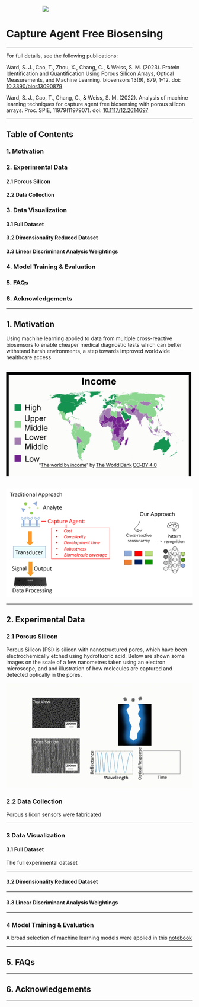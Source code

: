 &emsp;&emsp;&emsp;&emsp;&emsp;&emsp;&emsp;<img src = "Figures/OverviewFigure.png" width = "600" />
# Capture Agent Free Biosensing

***
For full details, see the following publications:

Ward, S. J., Cao, T., Zhou, X., Chang, C., & Weiss, S. M. (2023). Protein Identification and Quantification Using Porous Silicon Arrays, Optical Measurements, and Machine Learning. biosensors 13(9), 879, 1–12. doi: [10.3390/bios13090879](https://doi.org/10.3390/bios13090879)

Ward, S. J., Cao, T., Chang, C., & Weiss, S. M. (2022). Analysis of machine learning techniques for capture agent free biosensing with porous silicon arrays. Proc. SPIE, 11979(1197907). doi: [10.1117/12.2614697](https://doi.org/10.1117/12.2614697)

***
## Table of Contents
### 1. Motivation
### 2. Experimental Data
#### 2.1 Porous Silicon
#### 2.2 Data Collection
### 3. Data Visualization
#### 3.1 Full Dataset
#### 3.2 Dimensionality Reduced Dataset
#### 3.3 Linear Discriminant Analysis Weightings
### 4. Model Training & Evaluation
### 5. FAQs
### 6. Acknowledgements
***
## 1. Motivation

Using machine learning applied to data from multiple cross-reactive biosensors to enable cheaper medical diagnostic tests which can better withstand harsh environments, a step towards improved worldwide healthcare access


&emsp;&emsp;&emsp;&emsp;&emsp;&emsp;&emsp;&emsp;&emsp;&emsp;&emsp;&emsp;<img src = "Figures/MapAnimation.gif" width = "500" /> 


&emsp;&emsp;&emsp;&emsp;&emsp;&emsp;<img src = "Figures/Approach.png" width = "800" /> 

***
## 2. Experimental Data
### 2.1 Porous Silicon
Porous Silicon (PSi) is silicon with nanostructured pores, which have been electrochemically etched using hydrofluoric acid. Below are shown some images on the scale of a few nanometres taken using an electron microscope, and and illustration of how molecules are captured and detected optically in the pores.

![](https://github.com/SimonJWard/Response-Time-Reduction/blob/main/Figures/PorousSilicon.gif)

### 2.2 Data Collection
Porous silicon sensors were fabricated
***
### 3 Data Visualization
#### 3.1 Full Dataset
The full experimental dataset
***
#### 3.2 Dimensionality Reduced Dataset

***
#### 3.3 Linear Discriminant Analysis Weightings

***
### 4 Model Training & Evaluation

A broad selection of machine learning models were applied in this [notebook]()
***
## 5. FAQs

***
## 6. Acknowledgements

***

